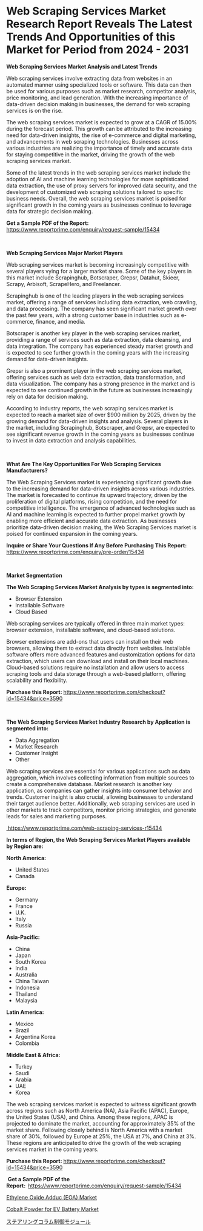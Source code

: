 <p><h1>Web Scraping Services Market Research Report Reveals The Latest Trends And Opportunities of this Market for Period from 2024 - 2031</h1></p><p><strong>Web Scraping Services Market Analysis and Latest Trends</strong></p>
<p><p>Web scraping services involve extracting data from websites in an automated manner using specialized tools or software. This data can then be used for various purposes such as market research, competitor analysis, price monitoring, and lead generation. With the increasing importance of data-driven decision making in businesses, the demand for web scraping services is on the rise.</p><p>The web scraping services market is expected to grow at a CAGR of 15.00% during the forecast period. This growth can be attributed to the increasing need for data-driven insights, the rise of e-commerce and digital marketing, and advancements in web scraping technologies. Businesses across various industries are realizing the importance of timely and accurate data for staying competitive in the market, driving the growth of the web scraping services market.</p><p>Some of the latest trends in the web scraping services market include the adoption of AI and machine learning technologies for more sophisticated data extraction, the use of proxy servers for improved data security, and the development of customized web scraping solutions tailored to specific business needs. Overall, the web scraping services market is poised for significant growth in the coming years as businesses continue to leverage data for strategic decision making.</p></p>
<p><strong>Get a Sample PDF of the Report:&nbsp;</strong> <a href="https://www.reportprime.com/enquiry/request-sample/15434">https://www.reportprime.com/enquiry/request-sample/15434</a></p>
<p>&nbsp;</p>
<p><strong>Web Scraping Services Major Market Players</strong></p>
<p><p>Web scraping services market is becoming increasingly competitive with several players vying for a larger market share. Some of the key players in this market include Scrapinghub, Botscraper, Grepsr, Datahut, Skieer, Scrapy, Arbisoft, ScrapeHero, and Freelancer. </p><p>Scrapinghub is one of the leading players in the web scraping services market, offering a range of services including data extraction, web crawling, and data processing. The company has seen significant market growth over the past few years, with a strong customer base in industries such as e-commerce, finance, and media.</p><p>Botscraper is another key player in the web scraping services market, providing a range of services such as data extraction, data cleansing, and data integration. The company has experienced steady market growth and is expected to see further growth in the coming years with the increasing demand for data-driven insights.</p><p>Grepsr is also a prominent player in the web scraping services market, offering services such as web data extraction, data transformation, and data visualization. The company has a strong presence in the market and is expected to see continued growth in the future as businesses increasingly rely on data for decision making.</p><p>According to industry reports, the web scraping services market is expected to reach a market size of over $900 million by 2025, driven by the growing demand for data-driven insights and analysis. Several players in the market, including Scrapinghub, Botscraper, and Grepsr, are expected to see significant revenue growth in the coming years as businesses continue to invest in data extraction and analysis capabilities.</p></p>
<p>&nbsp;</p>
<p><strong>What Are The Key Opportunities For Web Scraping Services Manufacturers?</strong></p>
<p><p>The Web Scraping Services market is experiencing significant growth due to the increasing demand for data-driven insights across various industries. The market is forecasted to continue its upward trajectory, driven by the proliferation of digital platforms, rising competition, and the need for competitive intelligence. The emergence of advanced technologies such as AI and machine learning is expected to further propel market growth by enabling more efficient and accurate data extraction. As businesses prioritize data-driven decision making, the Web Scraping Services market is poised for continued expansion in the coming years.</p></p>
<p><strong>Inquire or Share Your Questions If Any Before Purchasing This Report:</strong> <a href="https://www.reportprime.com/enquiry/pre-order/15434">https://www.reportprime.com/enquiry/pre-order/15434</a></p>
<p>&nbsp;</p>
<p><strong>Market Segmentation</strong></p>
<p><strong>The Web Scraping Services Market Analysis by types is segmented into:</strong></p>
<p><ul><li>Browser Extension</li><li>Installable Software</li><li>Cloud Based</li></ul></p>
<p><p>Web scraping services are typically offered in three main market types: browser extension, installable software, and cloud-based solutions. </p><p>Browser extensions are add-ons that users can install on their web browsers, allowing them to extract data directly from websites. Installable software offers more advanced features and customization options for data extraction, which users can download and install on their local machines. Cloud-based solutions require no installation and allow users to access scraping tools and data storage through a web-based platform, offering scalability and flexibility.</p></p>
<p><strong>Purchase this Report:&nbsp;</strong><a href="https://www.reportprime.com/checkout?id=15434&price=3590">https://www.reportprime.com/checkout?id=15434&price=3590</a></p>
<p>&nbsp;</p>
<p><strong>The Web Scraping Services Market Industry Research by Application is segmented into:</strong></p>
<p><ul><li>Data Aggregation</li><li>Market Research</li><li>Customer Insight</li><li>Other</li></ul></p>
<p><p>Web scraping services are essential for various applications such as data aggregation, which involves collecting information from multiple sources to create a comprehensive database. Market research is another key application, as companies can gather insights into consumer behavior and trends. Customer insight is also crucial, allowing businesses to understand their target audience better. Additionally, web scraping services are used in other markets to track competitors, monitor pricing strategies, and generate leads for sales and marketing purposes.</p></p>
<p><a href="https://www.reportprime.com/web-scraping-services-r15434">&nbsp;https://www.reportprime.com/web-scraping-services-r15434</a></p>
<p><strong>In terms of Region, the Web Scraping Services Market Players available by Region are:</strong></p>
<p>
    <p> <strong> North America: </strong>
        <ul>
            <li>United States</li>
            <li>Canada</li>
        </ul>
        </p> 
    <p> <strong> Europe: </strong>
        <ul>
            <li>Germany</li>
            <li>France</li>
            <li>U.K.</li>
            <li>Italy</li>
            <li>Russia</li>
        </ul>
        </p> 
    <p> <strong> Asia-Pacific: </strong>
        <ul>
            <li>China</li>
            <li>Japan</li>
            <li>South Korea</li>
            <li>India</li>
            <li>Australia</li>
            <li>China Taiwan</li>
            <li>Indonesia</li>
            <li>Thailand</li>
            <li>Malaysia</li>
        </ul>
        </p> 
    <p> <strong> Latin America: </strong>
        <ul>
            <li>Mexico</li>
            <li>Brazil</li>
            <li>Argentina Korea</li>
            <li>Colombia</li>
        </ul>
        </p> 
    <p> <strong> Middle East & Africa: </strong>
        <ul>
            <li>Turkey</li>
            <li>Saudi</li>
            <li>Arabia</li>
            <li>UAE</li>
            <li>Korea</li>
        </ul>
    </p>
    </p>
<p><p>The web scraping services market is expected to witness significant growth across regions such as North America (NA), Asia Pacific (APAC), Europe, the United States (USA), and China. Among these regions, APAC is projected to dominate the market, accounting for approximately 35% of the market share. Following closely behind is North America with a market share of 30%, followed by Europe at 25%, the USA at 7%, and China at 3%. These regions are anticipated to drive the growth of the web scraping services market in the coming years.</p></p>
<p><strong>Purchase this Report: </strong><a href="https://www.reportprime.com/checkout?id=15434&price=3590">https://www.reportprime.com/checkout?id=15434&price=3590</a></p>
<p>&nbsp;<strong>Get a Sample PDF of the Report:&nbsp;&nbsp;</strong><a href="https://www.reportprime.com/enquiry/request-sample/15434">https://www.reportprime.com/enquiry/request-sample/15434</a></p>
<p><strong></strong></p>
<p><p><a href="https://www.linkedin.com/pulse/ethylene-oxide-adduc-eoa-market-provides-comprehensive-analysis-94x3e?trackingId=cp4hoYDHzS6tWR%2FENKfPFQ%3D%3D">Ethylene Oxide Adduc (EOA) Market</a></p><p><a href="https://www.linkedin.com/pulse/cobalt-powder-ev-battery-market-size-global-industry-overview-gatpe?trackingId=Ml5lLuwNtarat7cCGYqZDA%3D%3D">Cobalt Powder for EV Battery Market</a></p><p><a href="https://medium.com/@kelscdowell78456/%E3%82%B9%E3%83%86%E3%82%A2%E3%83%AA%E3%83%B3%E3%82%B0%E3%82%B3%E3%83%A9%E3%83%A0%E3%82%B3%E3%83%B3%E3%83%88%E3%83%AD%E3%83%BC%E3%83%AB%E3%83%A2%E3%82%B8%E3%83%A5%E3%83%BC%E3%83%AB%E5%B8%82%E5%A0%B4%E3%81%AE%E8%A6%8F%E6%A8%A1%E3%81%AF-%E3%82%B0%E3%83%AD%E3%83%BC%E3%83%90%E3%83%AB%E7%94%A3%E6%A5%AD%E3%81%AB%E3%81%8A%E3%81%91%E3%82%8B%E6%9C%80%E9%81%A9%E3%81%AA%E3%83%9E%E3%83%BC%E3%82%B1%E3%83%86%E3%82%A3%E3%83%B3%E3%82%B0%E3%83%81%E3%83%A3%E3%83%8D%E3%83%AB%E3%82%92%E6%98%8E%E3%82%89%E3%81%8B%E3%81%AB%E3%81%97%E3%81%BE%E3%81%99-b5c7d89a0875">ステアリングコラム制御モジュール</a></p></p>
